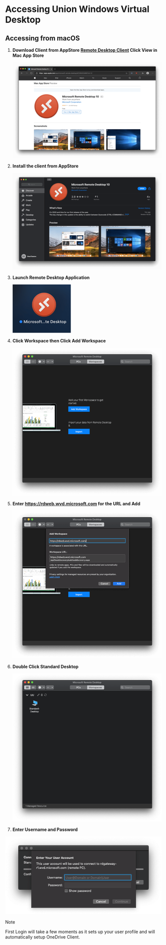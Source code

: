 # Accessing Union Windows Virtual Desktop

## Accessing from macOS

1. **Download Client from AppStore [Remote Desktop Client](https://apps.apple.com/app/microsoft-remote-desktop/id1295203466?mt=12) Click View in Mac App Store**

    ![Image Of Link](AppLink.png)

1. **Install the client from AppStore**

    ![Image Of Link](AppStore.png)

1. **Launch Remote Desktop Application**

    ![Image Of Link](AppIcon.png)

1. **Click Workspace then Click Add Workspace**

    ![Image Of Link](AddWorkSpace.png)

1. **Enter https://rdweb.wvd.microsoft.com for the URL and Add**

    ![Image Of Link](RemoteWorkSpace.png)

1. **Double Click Standard Desktop**

    ![Image Of Link](SelectWorkSpace.png)

1. **Enter Username and Password**

![Image Of Link](LogonWorkSpace.png)


> [!NOTE]
> First Login will take a few moments as it sets up your user profile and will automatically setup OneDrive Client.